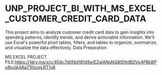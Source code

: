 # UNP_PROJECT_BI_WITH_MS_EXCEL_CUSTOMER_CREDIT_CARD_DATA
This project aims to analyze customer credit card data to gain insights into spending patterns, identify trends, and derive actionable information. We'll use Excel's powerful pivot tables, filters, and tables to organize, summarize, and visualize the data effectively.
Data Preparation 

MS EXCEL PROJECT
FILE:https://1drv.ms/x/c/454c7d0f4d181d5e/EZqIANsNQ8lDthIBDVp4PBkBPo8vJaUlAa710scpLRT1yA

